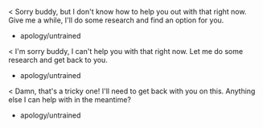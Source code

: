 
< Sorry buddy, but I don't know how to help you out with that right now. Give me a while, I'll do some research and find an option for you.
* apology/untrained

< I'm sorry buddy, I can't help you with that right now. Let me do some research and get back to you.
* apology/untrained

< Damn, that's a tricky one! I'll need to get back with you on this. Anything else I can help with in the meantime?
* apology/untrained
